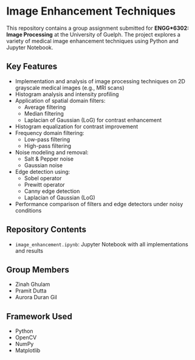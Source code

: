 # Image Enhancement Techniques

This repository contains a group assignment submitted for **ENGG*6302: Image Processing** at the University of Guelph. The project explores a variety of medical image enhancement techniques using Python and Jupyter Notebook.

## Key Features

- Implementation and analysis of image processing techniques on 2D grayscale medical images (e.g., MRI scans)
- Histogram analysis and intensity profiling
- Application of spatial domain filters:
  - Average filtering
  - Median filtering
  - Laplacian of Gaussian (LoG) for contrast enhancement
- Histogram equalization for contrast improvement
- Frequency domain filtering:
  - Low-pass filtering
  - High-pass filtering
- Noise modeling and removal:
  - Salt & Pepper noise
  - Gaussian noise
- Edge detection using:
  - Sobel operator
  - Prewitt operator
  - Canny edge detection
  - Laplacian of Gaussian (LoG)
- Performance comparison of filters and edge detectors under noisy conditions

## Repository Contents

- `image_enhancement.ipynb`: Jupyter Notebook with all implementations and results
  
## Group Members

- Zinah Ghulam 
- Pramit Dutta
- Aurora Duran Gil
  
## Framework Used

- Python
- OpenCV
- NumPy
- Matplotlib
